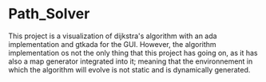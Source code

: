# Path\_Solver

This project is a visualization of dijkstra's algorithm with an ada implementation and gtkada for the GUI.
However, the algorithm implementation os not the only thing that this project has going on, as it has
also a map generator integrated into it; meaning that the environnement in which the algorithm will
evolve is not static and is dynamically generated.
